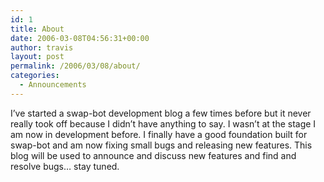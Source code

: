 ```yaml
---
id: 1
title: About
date: 2006-03-08T04:56:31+00:00
author: travis
layout: post
permalink: /2006/03/08/about/
categories:
  - Announcements
---
```

I&#8217;ve started a swap-bot development blog a few times before but it never really took off because I didn&#8217;t have anything to say. I wasn&#8217;t at the stage I am now in development before. I finally have a good foundation built for swap-bot and am now fixing small bugs and releasing new features. This blog will be used to announce and discuss new features and find and resolve bugs&#8230; stay tuned.